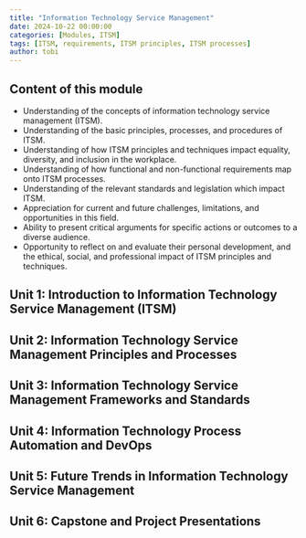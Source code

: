 ```yaml
---
title: "Information Technology Service Management"
date: 2024-10-22 00:00:00
categories: [Modules, ITSM]
tags: [ITSM, requirements, ITSM principles, ITSM processes]
author: tobi
---
```


## Content of this module

* Understanding of the concepts of information technology service management (ITSM).
* Understanding of the basic principles, processes, and procedures of ITSM.
* Understanding of how ITSM principles and techniques impact equality, diversity, and inclusion in the workplace.
* Understanding of how functional and non-functional requirements map onto ITSM processes.
* Understanding of the relevant standards and legislation which impact ITSM.
* Appreciation for current and future challenges, limitations, and opportunities in this field.
* Ability to present critical arguments for specific actions or outcomes to a diverse audience.
* Opportunity to reflect on and evaluate their personal development, and the ethical, social, and professional impact of ITSM principles and techniques.


## Unit 1: Introduction to Information Technology Service Management (ITSM)


## Unit 2: Information Technology Service Management Principles and Processes


## Unit 3: Information Technology Service Management Frameworks and Standards


## Unit 4: Information Technology Process Automation and DevOps


## Unit 5: Future Trends in Information Technology Service Management


## Unit 6: Capstone and Project Presentations

